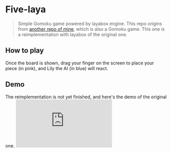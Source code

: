 # Five-laya
> Simple Gomoku game powered by layabox engine.
This repo origins from [another repo of mine](https://github.com/SevenOutman/Five-laya/),
which is also a Gomoku game. This one is a reimplementation with layabox of the original one.

## How to play
Once the board is shown, drag your finger on the screen to place your piece (in pink),
and Lily the AI (in blue) will react.

## Demo
The reimplementation is not yet finished, and here's the demo of the original one.
![Demo](http://s.jiathis.com/qrcode.php?url=https://sevenoutman.github.io/Five/)
